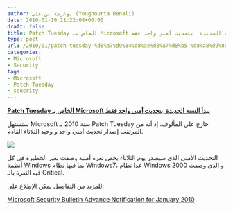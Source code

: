 ```yaml
---
author: يوغرطة بن علي (Youghourta Benali)
date: 2010-01-10 11:22:08+00:00
draft: false
title: Patch Tuesday الخاص بـ Microsoft يبدأ السنة الجديدة  بتحديث أمني واحد فقط
type: post
url: /2010/01/patch-tuesday-%d8%a7%d9%84%d8%ae%d8%a7%d8%b5-%d8%a8%d9%80-microsoft-%d9%8a%d8%a8%d8%af%d8%a3-%d8%a7%d9%84%d8%b3%d9%86%d8%a9-%d8%a7%d9%84%d8%ac%d8%af%d9%8a%d8%af%d8%a9-%d8%a8%d8%aa%d8%ad%d8%af%d9%8a/
categories:
- Microsoft
- Security
tags:
- Microsoft
- Patch Tuesday
- seucrity
---
```


[**Patch Tuesday الخاص بـ Microsoft يبدأ السنة الجديدة  بتحديث أمني واحد فقط**](https://www.it-scoop.com/2010/01/patch-tuesday-%d8%a7%d9%84%d8%ae%d8%a7%d8%b5-%d8%a8%d9%80-microsoft-%d9%8a%d8%a8%d8%af%d8%a3-%d8%a7%d9%84%d8%b3%d9%86%d8%a9-%d8%a7%d9%84%d8%ac%d8%af%d9%8a%d8%af%d8%a9-%d8%a8%d8%aa%d8%ad%d8%af%d9%8a/)


ستستهل Microsoft سنة 2010 بـ Patch Tuesday خارج على المألوف، إذ أنه من المرتقب إصدار تحديث أمني واحد و وحيد الثلاثاء القادم.

[![](https://www.it-scoop.com/wp-content/uploads/2009/11/microsoft-patch.jpg)
](https://www.it-scoop.com/2010/01/patch-tuesday-%d8%a7%d9%84%d8%ae%d8%a7%d8%b5-%d8%a8%d9%80-microsoft-%d9%8a%d8%a8%d8%af%d8%a3-%d8%a7%d9%84%d8%b3%d9%86%d8%a9-%d8%a7%d9%84%d8%ac%d8%af%d9%8a%d8%af%d8%a9-%d8%a8%d8%aa%d8%ad%d8%af%d9%8a/)

التحديث الأمني الذي سيصدر يوم الثلاثاء يخص ثغرة أمنية وصفت بغير الخطيرة في كل أنظمة Windows بما فيها نظام Windows7، عدا نظام Windows 2000 و الذي وصفت فيه الثغرة بالـ Critical.

للمزيد من التفاصيل يمكن الإطلاع على:

[Microsoft Security Bulletin Advance Notification for January 2010](http://www.microsoft.com/technet/security/Bulletin/MS10-jan.mspx)
